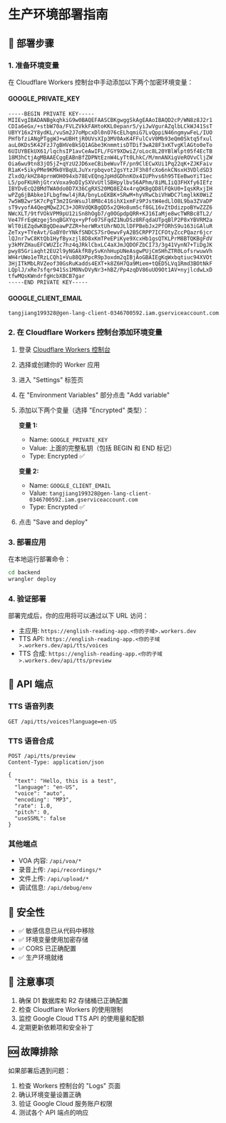 # 生产环境部署指南

## 🚀 部署步骤

### 1. 准备环境变量
在 Cloudflare Workers 控制台中手动添加以下两个加密环境变量：

#### GOOGLE_PRIVATE_KEY
```
-----BEGIN PRIVATE KEY-----
MIIEvgIBADANBgkqhkiG9w0BAQEFAASCBKgwggSkAgEAAoIBAQD2cP/WN8z8J2r1
CDIa6eGx/+stbW70a/FVLZVkkFAHtoKKL0epanr5/yiJwVgurAZqlbLCkWJ41SsT
UBYY16x2Y8ydKL/vuSm2J7oMpcxDl0nO76cELhqmiG7LvQppiN46ngmywFeL/IUO
PHfbfziANgPTggWJ+wUBHtjR0UVsXIp3MV0AxK4FFulCvV0Mb93eQm0Sktq5fxul
auL0KDs5K42FzJ7gBHVeBkSQ1AGbe3KnmmtisDTDif3wA28F3xKTvgKlAGto0eTo
6UIUYBEkUX61/lqchsIP1avCeAwIFL/FGY9XDwiZ/oLoc8L20YBlWlpt05f4EcTB
18M3hCtjAgMBAAECggEABnBfZDPNtEznW4LyTt0LhkC/M/mnANXigVeROVvCljZW
Oia6wu9tn83jO5jZ+qYzU2JD6xeCBibeWuvTF/pn9ClECwXUi1Pq22qK+ZJKFaiv
R1aK+5ikyPMe9KMk0YBqULJuYxrpbqvot2gsYtzJF3h8fcXo6nkCNsxH3VDldSD3
ZlxdQ/kHZ84prnWOH094xb78EvEQngJpHdGDhnKOx4IUPhvs6h95TEeBwoYiT1ec
L5/poFKUHhjGtrxVoxa9oDIySXVvUtlSBHpylbv56APhm/8iMLIiQ3FHXfy6IEfz
IBYDvEcQ2BMdTWA0do0D7X36CgRXS20MQ8EZ4x4rqQKBgQD8lFQkU0+IqsKRxjIH
wPZg6jBAbke1FLbgfmwl4jRA/bnyLoEKBK+SRwM+hyVRwCbiVhWDC7lmglkK0WiZ
7w5WB2wrSK7cPgT3m2IGnWsuJl8M8c416ihX1xmFz9PJstW4edLlO8L9ba3ZVaDP
sT9vyofA4QeqMQwZJC3+JORVdQKBgQD5x2QHo8um5cf8GL16vZtDdizpoBYwZZZ6
NWcXLT/9tfVOkVPM9pU12iSn8hOgb7/g0OGpdpQRR+KJ16IaMje8wcTWRBc8TL2/
Ve47FrEqWzgej5nqBGXYqx+yPfo07SFqdZ1NuDSz8RFqdaUTpqBlP2P8xYBVRM2a
WlT0iEZqdwKBgQDeawPZZR+herWRxtUhrNOJLlDFPBebJx2PfORhS9u163iGAluR
ZeTxy+TYeAvt/GaBY0rYNkfSNDCS7SrOewvFyA2B5CRPP7ICFOtyZccPQazr6jcr
lQJnr7wC8KtQb1HyfByxzjl8D8xKmTPeEPiKye9XcxHb1gsQTKLPrM8BTQKBgFdV
y3kMYZHauEFCWUZIc7hz4qJRklCbxLC4aXJmJQDOFZbCI73/3g41VynN7+TiDgJK
pwy85Griaqht2EU2l9yNGAkfR8ySvKnhHupUNeAsgwPUjCmSHhZTR0LofsrwuwVh
WH4rUWo1eTRzLCQh1+Vu88QXPpcR9p3oxdm2qIBjAoGBAIEgKqWxbqtiuc94XVOt
3HjITkMbLRVZeof30GsRuKadds4EXT+k8Z6H7Qa9Miem+tQED5LVq1Rmd3BOtNkF
LQplJ/xRe7sfqr941Ss1M0NvDVyNr3+hBZ/Pp4zqDV86uUO9Ot1AV+nyjlcdwLxD
tfwMQsKWndrfgHcbXBCB7gar
-----END PRIVATE KEY-----
```

#### GOOGLE_CLIENT_EMAIL
```
tangjiang199328@gen-lang-client-0346700592.iam.gserviceaccount.com
```

### 2. 在 Cloudflare Workers 控制台添加环境变量

1. 登录 [Cloudflare Workers 控制台](https://dash.cloudflare.com/)
2. 选择或创建你的 Worker 应用
3. 进入 "Settings" 标签页
4. 在 "Environment Variables" 部分点击 "Add variable"
5. 添加以下两个变量（选择 "Encrypted" 类型）：

   **变量 1:**
   - Name: `GOOGLE_PRIVATE_KEY`
   - Value: 上面的完整私钥（包括 BEGIN 和 END 标记）
   - Type: Encrypted ✅

   **变量 2:**
   - Name: `GOOGLE_CLIENT_EMAIL`
   - Value: `tangjiang199328@gen-lang-client-0346700592.iam.gserviceaccount.com`
   - Type: Encrypted ✅

6. 点击 "Save and deploy"

### 3. 部署应用

在本地运行部署命令：
```bash
cd backend
wrangler deploy
```

### 4. 验证部署

部署完成后，你的应用将可以通过以下 URL 访问：
- 主应用: `https://english-reading-app.<你的子域>.workers.dev`
- TTS API: `https://english-reading-app.<你的子域>.workers.dev/api/tts/voices`
- TTS 合成: `https://english-reading-app.<你的子域>.workers.dev/api/tts/preview`

## 🔧 API 端点

### TTS 语音列表
```
GET /api/tts/voices?language=en-US
```

### TTS 语音合成
```
POST /api/tts/preview
Content-Type: application/json

{
  "text": "Hello, this is a test",
  "language": "en-US",
  "voice": "auto",
  "encoding": "MP3",
  "rate": 1.0,
  "pitch": 0,
  "useSSML": false
}
```

### 其他端点
- VOA 内容: `/api/voa/*`
- 录音上传: `/api/recordings/*`
- 文件上传: `/api/upload/*`
- 调试信息: `/api/debug/env`

## 🔐 安全性

- ✅ 敏感信息已从代码中移除
- ✅ 环境变量使用加密存储
- ✅ CORS 已正确配置
- ✅ 生产环境就绪

## 📝 注意事项

1. 确保 D1 数据库和 R2 存储桶已正确配置
2. 检查 Cloudflare Workers 的使用限制
3. 监控 Google Cloud TTS API 的使用量和配额
4. 定期更新依赖项和安全补丁

## 🆘 故障排除

如果部署后遇到问题：

1. 检查 Workers 控制台的 "Logs" 页面
2. 确认环境变量设置正确
3. 验证 Google Cloud 服务账户权限
4. 测试各个 API 端点的响应
